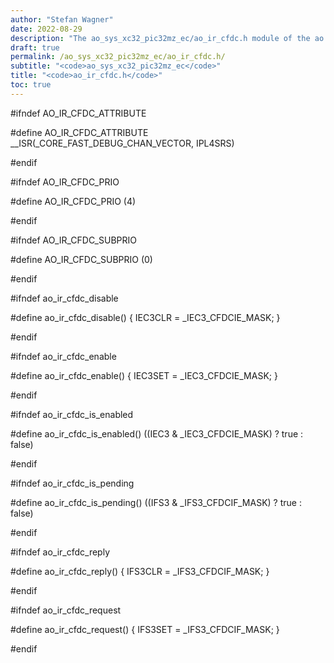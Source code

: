 ```yaml
---
author: "Stefan Wagner"
date: 2022-08-29
description: "The ao_sys_xc32_pic32mz_ec/ao_ir_cfdc.h module of the ao real-time operating system."
draft: true
permalink: /ao_sys_xc32_pic32mz_ec/ao_ir_cfdc.h/ 
subtitle: "<code>ao_sys_xc32_pic32mz_ec</code>"
title: "<code>ao_ir_cfdc.h</code>"
toc: true
---
```


#ifndef AO_IR_CFDC_ATTRIBUTE

#define AO_IR_CFDC_ATTRIBUTE        __ISR(_CORE_FAST_DEBUG_CHAN_VECTOR, IPL4SRS)

#endif

#ifndef AO_IR_CFDC_PRIO

#define AO_IR_CFDC_PRIO             (4)

#endif

#ifndef AO_IR_CFDC_SUBPRIO

#define AO_IR_CFDC_SUBPRIO          (0)

#endif

#ifndef ao_ir_cfdc_disable

#define ao_ir_cfdc_disable()        { IEC3CLR = _IEC3_CFDCIE_MASK; }

#endif

#ifndef ao_ir_cfdc_enable

#define ao_ir_cfdc_enable()         { IEC3SET = _IEC3_CFDCIE_MASK; }

#endif

#ifndef ao_ir_cfdc_is_enabled

#define ao_ir_cfdc_is_enabled()     ((IEC3 & _IEC3_CFDCIE_MASK) ? true : false)

#endif

#ifndef ao_ir_cfdc_is_pending

#define ao_ir_cfdc_is_pending()     ((IFS3 & _IFS3_CFDCIF_MASK) ? true : false)

#endif

#ifndef ao_ir_cfdc_reply

#define ao_ir_cfdc_reply()          { IFS3CLR = _IFS3_CFDCIF_MASK; }

#endif

#ifndef ao_ir_cfdc_request

#define ao_ir_cfdc_request()        { IFS3SET = _IFS3_CFDCIF_MASK; }

#endif

